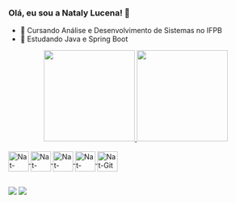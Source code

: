 ### Olá, eu sou a Nataly Lucena! 👋

- 🔭 Cursando Análise e Desenvolvimento de Sistemas no IFPB
- 🌱 Estudando Java e Spring Boot

<div align="center">
  <a href="https://github.com/moreiranat">
  <img height="180em" src="https://github-readme-stats.vercel.app/api?username=moreiranat&show_icons=true&theme=dracula&include_all_commits=true&count_private=true"/>
  <img height="180em" src="https://github-readme-stats.vercel.app/api/top-langs/?username=moreiranat&layout=compact&langs_count=7&theme=dracula"/>
</div>

<div style="display: inline_block"><br>

  <img align="center" alt="Nat-Java" height="40" width="40" src="https://cdn.jsdelivr.net/gh/devicons/devicon/icons/java/java-original-wordmark.svg" />   
  <img align="center" alt="Nat-Spring" height="40" width="40" src="https://cdn.jsdelivr.net/gh/devicons/devicon/icons/spring/spring-original-wordmark.svg" />   
  <img align="center" alt="Nat-React" height="40" width="40" src="https://cdn.jsdelivr.net/gh/devicons/devicon/icons/react/react-original-wordmark.svg">
  <img align="center" alt="Nat-MySql" height="40" width="40" src="https://cdn.jsdelivr.net/gh/devicons/devicon/icons/mysql/mysql-original-wordmark.svg">
  <img align="center" alt="Nat-Git" height="40" width="40" src="https://cdn.jsdelivr.net/gh/devicons/devicon/icons/git/git-plain-wordmark.svg">
  
  ##
  
  <div> 
  <a href="https://www.linkedin.com/in/nataly-lucena-moreira/" target="_blank"><img src="https://img.shields.io/badge/-LinkedIn-%230077B5?style=for-the-badge&logo=linkedin&logoColor=white" target="_blank"></a> 
  <a href = "mailto:natalylucena.pb@gmail.com"><img src="https://img.shields.io/badge/-Gmail-%23333?style=for-the-badge&logo=gmail&logoColor=red" target="_blank"></a>
 
</div>
